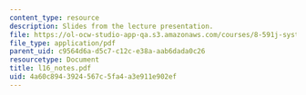 ```yaml
---
content_type: resource
description: Slides from the lecture presentation.
file: https://ol-ocw-studio-app-qa.s3.amazonaws.com/courses/8-591j-systems-biology-fall-2004/4a60c8943924567c5fa4a3e911e902ef_l16_notes.pdf
file_type: application/pdf
parent_uid: c9564d6a-d5c7-c12c-e38a-aab6dada0c26
resourcetype: Document
title: l16_notes.pdf
uid: 4a60c894-3924-567c-5fa4-a3e911e902ef
---
```

